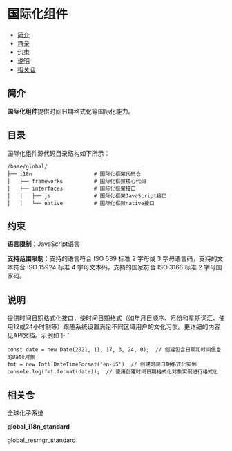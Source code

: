 # 国际化组件<a name="ZH-CN_TOPIC_0000001101364976"></a>

-   [简介](#section11660541593)
-   [目录](#section1464106163817)
-   [约束](#section1718733212019)
-   [说明](#section894511013511)
-   [相关仓](#section15583142420413)

## 简介<a name="section11660541593"></a>

**国际化组件**提供时间日期格式化等国际化能力。

## 目录<a name="section1464106163817"></a>

国际化组件源代码目录结构如下所示：

```
/base/global/
├── i18n                    # 国际化框架代码仓
│   ├── frameworks          # 国际化框架核心代码
│   ├── interfaces          # 国际化框架接口
│   │   ├── js              # 国际化框架JavaScript接口
│   │   └── native          # 国际化框架native接口
```

## 约束<a name="section1718733212019"></a>

**语言限制**：JavaScript语言

**支持范围限制**：支持的语言符合 ISO 639 标准 2 字母或 3 字母语言码，支持的文本符合 ISO 15924 标准 4 字母文本码，支持的国家符合 ISO 3166 标准 2 字母国家码。

## 说明<a name="section894511013511"></a>

提供时间日期格式化接口，使时间日期格式（如年月日顺序、月份和星期词汇、使用12或24小时制等）跟随系统设置满足不同区域用户的文化习惯。更详细的内容见API文档。示例如下：

```
const date = new Date(2021, 11, 17, 3, 24, 0);  // 创建包含日期和时间信息的Date对象
fmt = new Intl.DateTimeFormat('en-US')  // 创建时间日期格式化实例
console.log(fmt.format(date));  // 使用创建时间日期格式化对象实例进行格式化
```

## 相关仓<a name="section15583142420413"></a>

全球化子系统

**global\_i18n\_standard**

global\_resmgr\_standard

